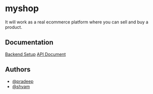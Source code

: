 # myshop
It will work as a real ecommerce platform where you can sell and buy a product.


## Documentation

[Backend Setup](https://github.com/Rock-star-creator/myshop/tree/main/backend/documents/setup.md)
[API Document](https://github.com/Rock-star-creator/myshop/tree/main/backend/documents/API_Doc.md)


## Authors

- [@pradeep](https://github.com/Rock-star-creator)
- [@shyam](https://github.com/ShyamGit01)


  